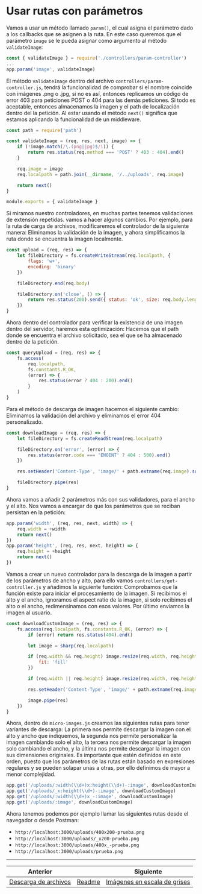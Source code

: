 # Usar rutas con parámetros

Vamos a usar un método llamado `param()`, el cual asigna el parámetro dado a los callbacks que se asignen a la ruta. En este caso queremos que el parámetro `image` se le pueda asignar como argumento al método `validateImage`:

```js
const { validateImage } = require('./controllers/param-controller')
...
app.param('image', validateImage)
```

El método `validateImage` dentro del archivo `controllers/param-controller.js`, tendrá la funcionalidad de comprobar si el nombre coincide con imágenes .png o .jpg, si no es así, entonces replicamos un código de error 403 para peticiones POST o 404 para las demás peticiones. Si todo es aceptable, entonces almacenamos la imagen y el path de localización dentro del la petición. Al estar usando el método `next()` significa que estamos aplicando la funcionalidad de un middleware.

```js
const path = require('path')

const validateImage = (req, res, next, image) => {
    if (!image.match(/\.(png|jpg)$/i)) {
        return res.status(req.method === 'POST' ? 403 : 404).end()
    }

    req.image = image
    req.localpath = path.join(__dirname, '/../uploads', req.image)

    return next()
}

module.exports = { validateImage }
```

Si miramos nuestro controladores, en muchas partes tenemos validaciones de extensión repetidas. vamos a hacer algunos cambios. Por ejemplo, para la ruta de carga de archivos, modificaremos el controlador de la siguiente manera: Eliminamos la validación de la imagen, y ahora simplificamos la ruta donde se encuentra la imagen localmente.

```js
const upload = (req, res) => {
    let fileDirectory = fs.createWriteStream(req.localpath, {
        flags: 'w+',
        encoding: 'binary'
    })

    fileDirectory.end(req.body)

    fileDirectory.on('close', () => {
        return res.status(200).send({ status: 'ok', size: req.body.length }) 
    })
}
```

Ahora dentro del controlador para verificar la existencia de una imagen dentro del servidor, haremos esta optimización: Hacemos que el path donde se encuentra el archivo solicitado, sea el que se ha almacenado dentro de la petición.

```js
const queryUpload = (req, res) => {
    fs.access(
        req.localpath,
        fs.constants.R_OK,
        (error) => {
            res.status(error ? 404 : 200).end()
        }
    )
}
```

Para el método de descarga de imagen hacemos el siguiente cambio: Eliminamos la validación del archivo y eliminamos el error 404 personalizado.

```js
const downloadImage = (req, res) => {
    let fileDirectory = fs.createReadStream(req.localpath)

    fileDirectory.on('error', (error) => {
        res.status(error.code === 'ENOENT' ? 404 : 500).end()
    })

    res.setHeader('Content-Type', 'image/' + path.extname(req.image).substring(1))

    fileDirectory.pipe(res)
}
```

Ahora vamos a añadir 2 parámetros más con sus validadores, para el ancho y el alto. Nos vamos a encargar de que los parámetros que se reciban persistan en la petición:

```js
app.param('width', (req, res, next, width) => {
    req.width = +width
    return next()
})
app.param('height', (req, res, next, height) => {
    req.height = +height
    return next()
})
```

Vamos a crear un nuevo controlador para la descarga de la imagen a partir de los parámetros de ancho y alto, para ello vamos `controllers/get-controller.js` y añadimos la siguiente función: Comprobamos que la función existe para iniciar el procesamiento de la imagen. Si recibimos el alto y el ancho, ignoramos el aspect ratio de la imagen, si solo recibimos el alto o el ancho, redimensinamos con esos valores. Por último enviamos la imagen al usuario.

```js
const downloadCustomImage = (req, res) => {
    fs.access(req.localpath, fs.constants.R_OK, (error) => {
        if (error) return res.status(404).end()

        let image = sharp(req.localpath)

        if (req.width && req.height) image.resize(req.width, req.height, {
            fit: 'fill'
        })

        if (req.width || req.height) image.resize(req.width, req.height)

        res.setHeader('Content-Type', 'image/' + path.extname(req.image).substring(1))

        image.pipe(res)
    })
}
```

Ahora, dentro de `micro-images.js` creamos las siguientes rutas para tener variantes de descarga: La primera nos permite descargar la imagen con el alto y ancho que indiquemos, la segunda nos permite personalizar la imagen cambiando solo el alto, la tercera nos permite descargar la imagen solo cambiando el ancho, y la última nos permite descargar la imagen con sus dimensiones originales. Es importante que estén definidos en este orden, puesto que los parámetros de las rutas están basado en expresiones regulares y se pueden solapar unas a otras, por ello definimos de mayor a menor complejidad.

```js
app.get('/uploads/:width(\\d+)x:height(\\d+)-:image', downloadCustomImage)
app.get('/uploads/_x:height(\\d+)-:image', downloadCustomImage)
app.get('/uploads/:width(\\d+)x_-:image', downloadCustomImage)
app.get('/uploads/:image', downloadCustomImage)
```

Ahora tenemos podemos por ejemplo llamar las siguientes rutas desde el navegador o desde Postman:

- `http://localhost:3000/uploads/400x200-prueba.png`
- `http://localhost:3000/uploads/_x200-prueba.png`
- `http://localhost:3000/uploads/400x_-prueba.png`
- `http://localhost:3000/uploads/prueba.png`

___
| Anterior                                             |                        | Siguiente                      |
| ---------------------------------------------------- | ---------------------- | ------------------------------ |
| [Descarga de archivos](04_Descarga_Archivos.md) | [Readme](../README.md) | [Imágenes en escala de grises](06_Imagenes_escala_grises.md) |
